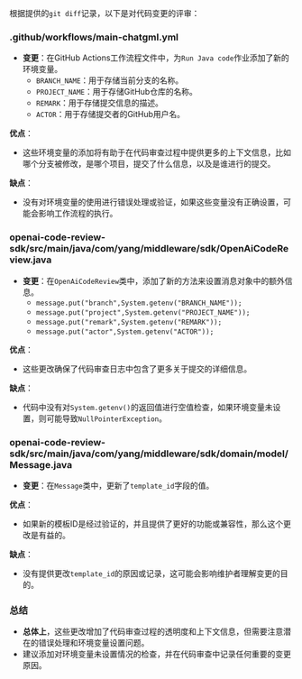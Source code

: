 根据提供的`git diff`记录，以下是对代码变更的评审：

### .github/workflows/main-chatgml.yml
- **变更**：在GitHub Actions工作流程文件中，为`Run Java code`作业添加了新的环境变量。
  - `BRANCH_NAME`：用于存储当前分支的名称。
  - `PROJECT_NAME`：用于存储GitHub仓库的名称。
  - `REMARK`：用于存储提交信息的描述。
  - `ACTOR`：用于存储提交者的GitHub用户名。

**优点**：
- 这些环境变量的添加将有助于在代码审查过程中提供更多的上下文信息，比如哪个分支被修改，是哪个项目，提交了什么信息，以及是谁进行的提交。

**缺点**：
- 没有对环境变量的使用进行错误处理或验证，如果这些变量没有正确设置，可能会影响工作流程的执行。

### openai-code-review-sdk/src/main/java/com/yang/middleware/sdk/OpenAiCodeReview.java
- **变更**：在`OpenAiCodeReview`类中，添加了新的方法来设置消息对象中的额外信息。
  - `message.put("branch",System.getenv("BRANCH_NAME"));`
  - `message.put("project",System.getenv("PROJECT_NAME"));`
  - `message.put("remark",System.getenv("REMARK"));`
  - `message.put("actor",System.getenv("ACTOR"));`

**优点**：
- 这些更改确保了代码审查日志中包含了更多关于提交的详细信息。

**缺点**：
- 代码中没有对`System.getenv()`的返回值进行空值检查，如果环境变量未设置，则可能导致`NullPointerException`。

### openai-code-review-sdk/src/main/java/com/yang/middleware/sdk/domain/model/Message.java
- **变更**：在`Message`类中，更新了`template_id`字段的值。

**优点**：
- 如果新的模板ID是经过验证的，并且提供了更好的功能或兼容性，那么这个更改是有益的。

**缺点**：
- 没有提供更改`template_id`的原因或记录，这可能会影响维护者理解变更的目的。

### 总结
- **总体上**，这些更改增加了代码审查过程的透明度和上下文信息，但需要注意潜在的错误处理和环境变量设置问题。
- 建议添加对环境变量未设置情况的检查，并在代码审查中记录任何重要的变更原因。